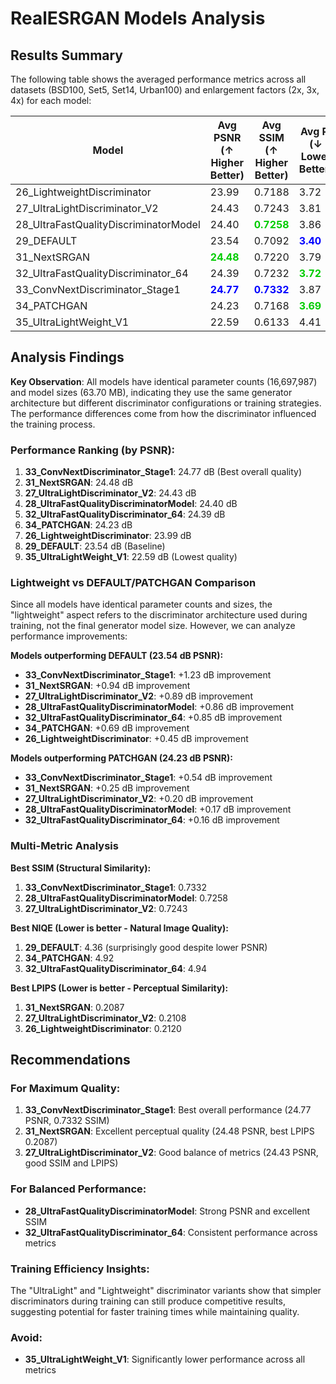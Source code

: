# RealESRGAN Models Analysis

## Results Summary

The following table shows the averaged performance metrics across all datasets (BSD100, Set5, Set14, Urban100) and enlargement factors (2x, 3x, 4x) for each model:

| Model | Avg PSNR<br>(↑ Higher Better) | Avg SSIM<br>(↑ Higher Better) | Avg PI<br>(↓ Lower Better) | Avg NIQE<br>(↓ Lower Better) | Avg LPIPS<br>(↓ Lower Better) | Parameters | Model Size (MB) |
|-------|----------|----------|---------|----------|-----------|------------|-----------------|
| 26_LightweightDiscriminator | 23.99 | 0.7188 | 3.72 | 5.23 | <span style="color: #00CC00">**0.2120**</span> | 16,697,987 | 63.70 |
| 27_UltraLightDiscriminator_V2 | 24.43 | 0.7243 | 3.81 | 5.23 | <span style="color: blue">**0.2108**</span> | 16,697,987 | 63.70 |
| 28_UltraFastQualityDiscriminatorModel | 24.40 | <span style="color: #00CC00">**0.7258**</span> | 3.86 | 5.23 | 0.2176 | 16,697,987 | 63.70 |
| 29_DEFAULT | 23.54 | 0.7092 | <span style="color: blue">**3.40**</span> | <span style="color: blue">**4.36**</span> | 0.2209 | 16,697,987 | 63.70 |
| 31_NextSRGAN | <span style="color: #00CC00">**24.48**</span> | 0.7220 | 3.79 | 5.01 | <span style="color: blue">**0.2087**</span> | 16,697,987 | 63.70 |
| 32_UltraFastQualityDiscriminator_64 | 24.39 | 0.7232 | <span style="color: #00CC00">**3.72**</span> | 4.94 | 0.2202 | 16,697,987 | 63.70 |
| 33_ConvNextDiscriminator_Stage1 | <span style="color: blue">**24.77**</span> | <span style="color: blue">**0.7332**</span> | 3.87 | 5.17 | 0.2125 | 16,697,987 | 63.70 |
| 34_PATCHGAN | 24.23 | 0.7168 | <span style="color: #00CC00">**3.69**</span> | <span style="color: #00CC00">**4.92**</span> | 0.2170 | 16,697,987 | 63.70 |
| 35_UltraLightWeight_V1 | 22.59 | 0.6133 | 4.41 | 6.14 | 0.3099 | 16,697,987 | 63.70 |

## Analysis Findings

**Key Observation**: All models have identical parameter counts (16,697,987) and model sizes (63.70 MB), indicating they use the same generator architecture but different discriminator configurations or training strategies. The performance differences come from how the discriminator influenced the training process.

### Performance Ranking (by PSNR):
1. **33_ConvNextDiscriminator_Stage1**: 24.77 dB (Best overall quality)
2. **31_NextSRGAN**: 24.48 dB 
3. **27_UltraLightDiscriminator_V2**: 24.43 dB
4. **28_UltraFastQualityDiscriminatorModel**: 24.40 dB
5. **32_UltraFastQualityDiscriminator_64**: 24.39 dB
6. **34_PATCHGAN**: 24.23 dB
7. **26_LightweightDiscriminator**: 23.99 dB
8. **29_DEFAULT**: 23.54 dB (Baseline)
9. **35_UltraLightWeight_V1**: 22.59 dB (Lowest quality)

### Lightweight vs DEFAULT/PATCHGAN Comparison

Since all models have identical parameter counts and sizes, the "lightweight" aspect refers to the discriminator architecture used during training, not the final generator model size. However, we can analyze performance improvements:

**Models outperforming DEFAULT (23.54 dB PSNR):**
- **33_ConvNextDiscriminator_Stage1**: +1.23 dB improvement
- **31_NextSRGAN**: +0.94 dB improvement  
- **27_UltraLightDiscriminator_V2**: +0.89 dB improvement
- **28_UltraFastQualityDiscriminatorModel**: +0.86 dB improvement
- **32_UltraFastQualityDiscriminator_64**: +0.85 dB improvement
- **34_PATCHGAN**: +0.69 dB improvement
- **26_LightweightDiscriminator**: +0.45 dB improvement

**Models outperforming PATCHGAN (24.23 dB PSNR):**
- **33_ConvNextDiscriminator_Stage1**: +0.54 dB improvement
- **31_NextSRGAN**: +0.25 dB improvement
- **27_UltraLightDiscriminator_V2**: +0.20 dB improvement
- **28_UltraFastQualityDiscriminatorModel**: +0.17 dB improvement
- **32_UltraFastQualityDiscriminator_64**: +0.16 dB improvement

### Multi-Metric Analysis

**Best SSIM (Structural Similarity):**
1. **33_ConvNextDiscriminator_Stage1**: 0.7332
2. **28_UltraFastQualityDiscriminatorModel**: 0.7258
3. **27_UltraLightDiscriminator_V2**: 0.7243

**Best NIQE (Lower is better - Natural Image Quality):**
1. **29_DEFAULT**: 4.36 (surprisingly good despite lower PSNR)
2. **34_PATCHGAN**: 4.92  
3. **32_UltraFastQualityDiscriminator_64**: 4.94

**Best LPIPS (Lower is better - Perceptual Similarity):**
1. **31_NextSRGAN**: 0.2087
2. **27_UltraLightDiscriminator_V2**: 0.2108
3. **26_LightweightDiscriminator**: 0.2120

## Recommendations

### For Maximum Quality:
1. **33_ConvNextDiscriminator_Stage1**: Best overall performance (24.77 PSNR, 0.7332 SSIM)
2. **31_NextSRGAN**: Excellent perceptual quality (24.48 PSNR, best LPIPS 0.2087)
3. **27_UltraLightDiscriminator_V2**: Good balance of metrics (24.43 PSNR, good SSIM and LPIPS)

### For Balanced Performance:
- **28_UltraFastQualityDiscriminatorModel**: Strong PSNR and excellent SSIM
- **32_UltraFastQualityDiscriminator_64**: Consistent performance across metrics

### Training Efficiency Insights:
The "UltraLight" and "Lightweight" discriminator variants show that simpler discriminators during training can still produce competitive results, suggesting potential for faster training times while maintaining quality.

### Avoid:
- **35_UltraLightWeight_V1**: Significantly lower performance across all metrics
